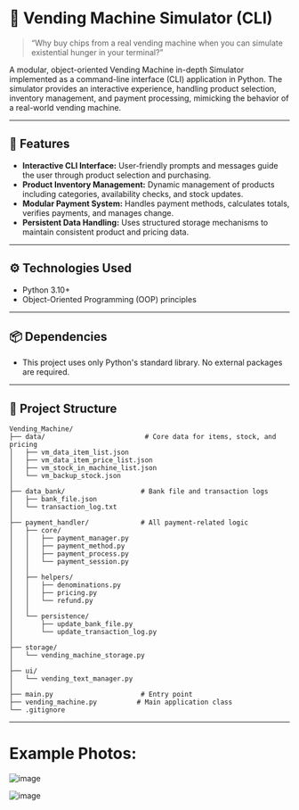 # 🥤 Vending Machine Simulator (CLI)

> “Why buy chips from a real vending machine when you can simulate existential hunger in your terminal?”


A modular, object-oriented Vending Machine in-depth Simulator implemented as a command-line interface (CLI) application in Python. The simulator provides an interactive experience, 
handling product selection, inventory management, and payment processing, mimicking the behavior of a real-world vending machine.

---

## 🚀 Features

- **Interactive CLI Interface:** User-friendly prompts and messages guide the user through product selection and purchasing.
- **Product Inventory Management:** Dynamic management of products including categories, availability checks, and stock updates.
- **Modular Payment System:** Handles payment methods, calculates totals, verifies payments, and manages change.
- **Persistent Data Handling:** Uses structured storage mechanisms to maintain consistent product and pricing data.

---

## ⚙️ Technologies Used

- Python 3.10+
- Object-Oriented Programming (OOP) principles

---

## 📦 Dependencies

- This project uses only Python's standard library. No external packages are required.

---

## 📁 Project Structure

```
Vending_Machine/
├── data/                         # Core data for items, stock, and pricing
│   ├── vm_data_item_list.json
│   ├── vm_data_item_price_list.json
│   ├── vm_stock_in_machine_list.json
│   └── vm_backup_stock.json
│
├── data_bank/                   # Bank file and transaction logs
│   ├── bank_file.json
│   └── transaction_log.txt
│
├── payment_handler/             # All payment-related logic
│   ├── core/
│   │   ├── payment_manager.py
│   │   ├── payment_method.py
│   │   ├── payment_process.py
│   │   └── payment_session.py
│   │
│   ├── helpers/
│   │   ├── denominations.py
│   │   ├── pricing.py
│   │   └── refund.py
│   │
│   └── persistence/
│       ├── update_bank_file.py
│       └── update_transaction_log.py
│
├── storage/
│   └── vending_machine_storage.py
│
├── ui/
│   └── vending_text_manager.py
│
├── main.py                      # Entry point
├── vending_machine.py          # Main application class
└── .gitignore
```
---

# Example Photos:

![image](https://github.com/user-attachments/assets/d89d3468-6f6a-4cf9-b25f-81b709a12f41)

![image](https://github.com/user-attachments/assets/1ce51bb9-956c-480f-a982-e8c1d8351c98)



